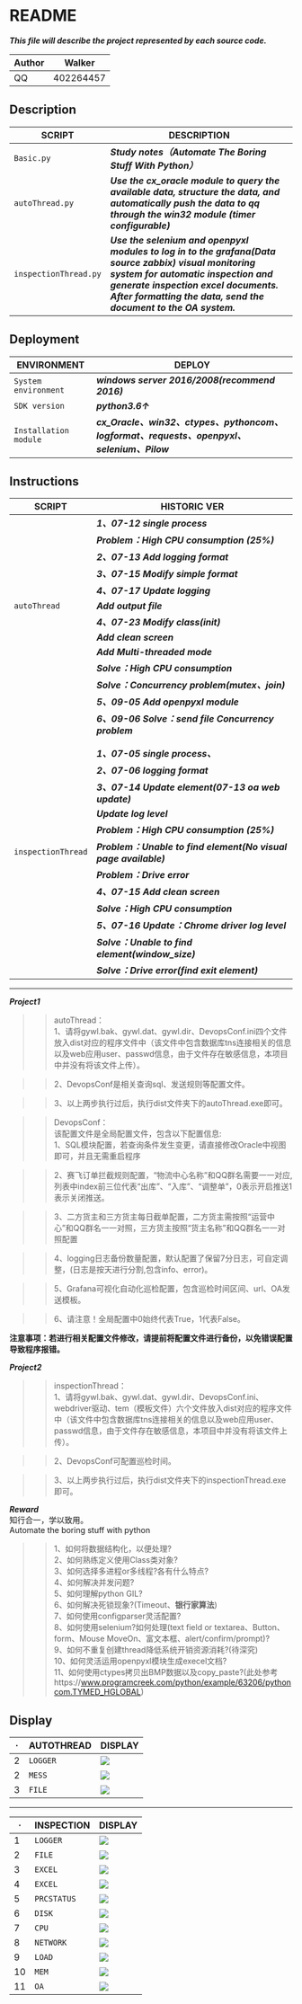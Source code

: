 README
==============
***This file will describe the project represented by each source code.***

|Author|Walker|
|---|---
|QQ|402264457


## Description
|SCRIPT|DESCRIPTION|
|----|-----|
|`Basic.py`|***Study notes（Automate The Boring Stuff With Python）***|
|`autoThread.py`|___Use the cx_oracle module to query the available data, structure the data, and automatically push the data to qq through the win32 module (timer configurable)___|
|`inspectionThread.py`|___Use the selenium and openpyxl modules to log in to the grafana(Data source zabbix) visual monitoring system for automatic inspection and generate inspection excel documents. After formatting the data, send the document to the OA system.___|  


## Deployment
|ENVIRONMENT|DEPLOY|
|----|-----|
|`System environment`|***windows server 2016/2008(recommend 2016)***|
|`SDK version`|___python3.6↑___|
|`Installation module`|___cx_Oracle、win32、ctypes、pythoncom、logformat、requests、openpyxl、selenium、Pilow___|       
  
  
## Instructions
|SCRIPT|HISTORIC VER|
|----|-----|
| |***1、07-12 single process***|
| |___Problem：High CPU consumption (25%)___|
| |___2、07-13  Add logging format___|
| |___3、07-15  Modify simple format___|
| |___4、07-17  Update logging___|
|`autoThread` |___Add output file___|
| |___4、07-23  Modify class(__init__)___| 
| |___Add clean screen___|
| |___Add Multi-threaded mode___|
| |___Solve：High CPU consumption___|
| |___Solve：Concurrency problem(mutex、join)___|
| |___5、09-05  Add openpyxl module___|
| |___6、09-06  Solve：send file Concurrency problem___
| | |
| | |
| |***1、07-05 single process、***|
| |***2、07-06 logging format***|
| |***3、07-14 Update element(07-13 oa web update)***|
| |***Update log level***|
| |***Problem：High CPU consumption (25%)***|
|`inspectionThread` |***Problem：Unable to find element(No visual page available)***|
| |***Problem：Drive error***|
| |***4、07-15 Add clean screen***|
| |***Solve：High CPU consumption***|
| |***5、07-16 Update：Chrome driver log level***|
| |***Solve：Unable to find element(window_size)***|
| |***Solve：Drive error(find exit element)***|
********
***Project1***   
>>autoThread：  
>>1、请将gywl.bak、gywl.dat、gywl.dir、DevopsConf.ini四个文件放入dist对应的程序文件中（该文件中包含数据库tns连接相关的信息以及web应用user、passwd信息，由于文件存在敏感信息，本项目中并没有将该文件上传）。  

>>2、DevopsConf是相关查询sql、发送规则等配置文件。  

>>3、以上两步执行过后，执行dist文件夹下的autoThread.exe即可。    

>>DevopsConf：  
>>该配置文件是全局配置文件，包含以下配置信息:  
>>1、SQL模块配置，若查询条件发生变更，请直接修改Oracle中视图即可，并且无需重启程序  

>>2、赛飞订单拦截规则配置，“物流中心名称”和QQ群名需要一一对应,列表中index前三位代表“出库”、“入库”、“调整单”，0表示开启推送1表示关闭推送。  

>>3、二方货主和三方货主每日截单配置，二方货主需按照“运营中心”和QQ群名一一对照，三方货主按照“货主名称”和QQ群名一一对照配置  

>>4、logging日志备份数量配置，默认配置了保留7分日志，可自定调整，(日志是按天进行分割,包含info、error)。

>>5、Grafana可视化自动化巡检配置，包含巡检时间区间、url、OA发送模板。  

>>6、请注意！全局配置中0始终代表True，1代表False。
  
**注意事项：若进行相关配置文件修改，请提前将配置文件进行备份，以免错误配置导致程序报错。**  


  
***Project2***  
>>inspectionThread：  
>>1、请将gywl.bak、gywl.dat、gywl.dir、DevopsConf.ini、webdriver驱动、tem（模板文件）六个文件放入dist对应的程序文件中（该文件中包含数据库tns连接相关的信息以及web应用user、passwd信息，由于文件存在敏感信息，本项目中并没有将该文件上传）。  

>>2、DevopsConf可配置巡检时间。  

>>3、以上两步执行过后，执行dist文件夹下的inspectionThread.exe即可。   


***Reward***  
知行合一，学以致用。  
Automate the boring stuff with python
>>1、如何将数据结构化，以便处理?  
>>2、如何熟练定义使用Class类对象?  
>>3、如何选择多进程or多线程?各有什么特点?  
>>4、如何解决并发问题?  
>>5、如何理解python GIL?  
>>6、如何解决死锁现象?(Timeout、**银行家算法**)  
>>7、如何使用configparser灵活配置?  
>>8、如何使用selenium?如何处理(text field or textarea、Button、form、Mouse   MoveOn、富文本框、alert/confirm/prompt)?  
>>9、如何不重复创建thread降低系统开销资源消耗?(待深究)  
>>10、如何灵活运用openpyxl模块生成execel文档?  
>>11、如何使用ctypes拷贝出BMP数据以及copy_paste?(此处参考https://www.programcreek.com/python/example/63206/pythoncom.TYMED_HGLOBAL)
## Display  

|·|AUTOTHREAD|DISPLAY|
|---|---|----
|2|`LOGGER`|![](https://github.com/walkeradmin/Pub/blob/master/Dispic/query_sendqq_log_0.png)
|2|`MESS`|![](https://github.com/walkeradmin/Pub/blob/master/Dispic/query_sendqq_log_1.png)
|3|`FILE`|![](https://github.com/walkeradmin/Pub/blob/master/Dispic/query_sendqq_log_2.png)  

********
|·|INSPECTION|DISPLAY|
|---|---|----
|1|`LOGGER`|![](https://github.com/walkeradmin/Pub/blob/master/Dispic/autoins_excel_send_0.png)
|2|`FILE`|![](https://github.com/walkeradmin/Pub/blob/master/Dispic/autoins_excel_send_1.0.png)
|3|`EXCEL`|![](https://github.com/walkeradmin/Pub/blob/master/Dispic/autoins_excel_send_1.png)  
|4|`EXCEL`|![](https://github.com/walkeradmin/Pub/blob/master/Dispic/autoins_excel_send_2.png)
|5|`PRCSTATUS`|![](https://github.com/walkeradmin/Pub/blob/master/Dispic/autoins_excel_send_3.png)
|6|`DISK`|![](https://github.com/walkeradmin/Pub/blob/master/Dispic/autoins_excel_send_4.png)
|7|`CPU`|![](https://github.com/walkeradmin/Pub/blob/master/Dispic/autoins_excel_send_5.png)
|8|`NETWORK`|![](https://github.com/walkeradmin/Pub/blob/master/Dispic/autoins_excel_send_6.png)
|9|`LOAD`|![](https://github.com/walkeradmin/Pub/blob/master/Dispic/autoins_excel_send_7.png)
|10|`MEM`|![](https://github.com/walkeradmin/Pub/blob/master/Dispic/autoins_excel_send_8.png)
|11|`OA`|![](https://github.com/walkeradmin/Pub/blob/master/Dispic/autoins_excel_send_9.png)